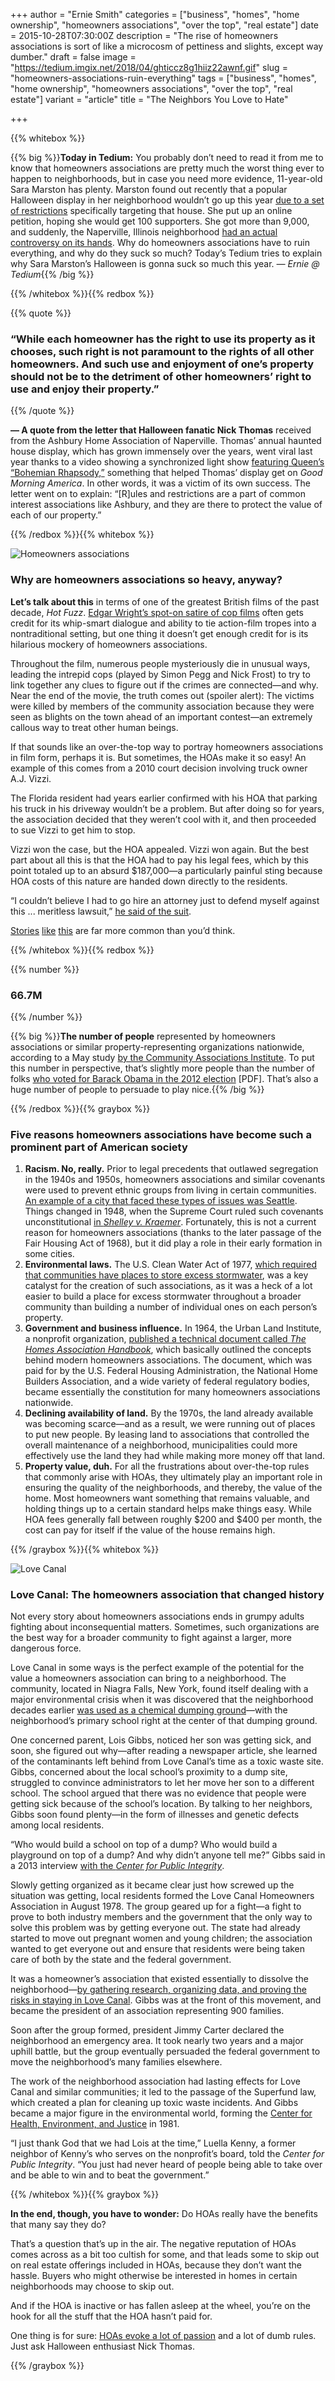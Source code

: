 +++
author = "Ernie Smith"
categories = ["business", "homes", "home ownership", "homeowners associations", "over the top", "real estate"]
date = 2015-10-28T07:30:00Z
description = "The rise of homeowners associations is sort of like a microcosm of pettiness and slights, except way dumber."
draft = false
image = "https://tedium.imgix.net/2018/04/ghticcz8g1hiiz22awnf.gif"
slug = "homeowners-associations-ruin-everything"
tags = ["business", "homes", "home ownership", "homeowners associations", "over the top", "real estate"]
variant = "article"
title = "The Neighbors You Love to Hate"

+++

{{% whitebox %}}

{{% big %}}**Today in Tedium:** You probably don’t need to read it from me to know that homeowners associations are pretty much the worst thing ever to happen to neighborhoods, but in case you need more evidence, 11-year-old Sara Marston has plenty. Marston found out recently that a popular Halloween display in her neighborhood wouldn’t go up this year [due to a set of restrictions](http://www.chicagotribune.com/suburbs/naperville-sun/news/ct-nvs-halloween-house-naperville-st-1004-20151002-story.html) specifically targeting that house. She put up an online petition, hoping she would get 100 supporters. She got more than 9,000, and suddenly, the Naperville, Illinois neighborhood [had an actual controversy on its hands](http://www.chicagotribune.com/suburbs/naperville-sun/news/ct-nvs-naperville-halloween-ashbury-petition-st-1021-20151019-story.html). Why do homeowners associations have to ruin everything, and why do they suck so much? Today’s Tedium tries to explain why Sara Marston’s Halloween is gonna suck so much this year. *— Ernie @ Tedium*{{% /big %}}

{{% /whitebox %}}{{% redbox %}}

{{% quote %}}
### “While each homeowner has the right to use its property as it chooses, such right is not paramount to the rights of all other homeowners. And such use and enjoyment of one’s property should not be to the detriment of other homeowners’ right to use and enjoy their property.”
{{% /quote %}}

**— A quote from the letter that Halloween fanatic Nick Thomas** received from the Ashbury Home Association of Naperville. Thomas’ annual haunted house display, which has grown immensely over the years, went viral last year thanks to a video showing a synchronized light show [featuring Queen’s “Bohemian Rhapsody,”](https://www.youtube.com/watch?v=4vWChPYkuwA) something that helped Thomas’ display get on *Good Morning America*. In other words, it was a victim of its own success. The letter went on to explain: “[R]ules and restrictions are a part of common interest associations like Ashbury, and they are there to protect the value of each of our property.”

{{% /redbox %}}{{% whitebox %}}

![Homeowners associations](http://res.cloudinary.com/tedium/image/upload/v1446005819/l9kgtozy2zsrizfy3j4u.jpg)

### Why are homeowners associations so heavy, anyway?

**Let’s talk about this** in terms of one of the greatest British films of the past decade, *Hot Fuzz*. [Edgar Wright’s spot-on satire of cop films](http://amzn.to/1S8AjqR) often gets credit for its whip-smart dialogue and ability to tie action-film tropes into a nontraditional setting, but one thing it doesn’t get enough credit for is its hilarious mockery of homeowners associations.

Throughout the film, numerous people mysteriously die in unusual ways, leading the intrepid cops (played by Simon Pegg and Nick Frost) to try to link together any clues to figure out if the crimes are connected—and why. Near the end of the movie, the truth comes out (spoiler alert): The victims were killed by members of the community association because they were seen as blights on the town ahead of an important contest—an extremely callous way to treat other human beings.

If that sounds like an over-the-top way to portray homeowners associations in film form, perhaps it is. But sometimes, the HOAs make it so easy! An example of this comes from a 2010 court decision involving truck owner A.J. Vizzi.

The Florida resident had years earlier confirmed with his HOA that parking his truck in his driveway wouldn’t be a problem. But after doing so for years, the association decided that they weren’t cool with it, and then proceeded to sue Vizzi to get him to stop.

Vizzi won the case, but the HOA appealed. Vizzi won again. But the best part about all this is that the HOA had to pay his legal fees, which by this point totaled up to an absurd $187,000—a particularly painful sting because HOA costs of this nature are handed down directly to the residents.

“I couldn’t believe I had to go hire an attorney just to defend myself against this ... meritless lawsuit,” [he said of the suit](http://www.foxnews.com/us/2010/07/28/florida-man-spends-k-right-park-driveway/).

[Stories](http://www.tampabay.com/news/publicsafety/crime/new-tampa-homeowner-wins-judgment-against-homeowners-association/1253895) [like](http://www.aol.com/article/2015/10/02/homeowners-fined-for-flying-american-flag/21244097/) [this](http://insider.foxnews.com/2015/07/15/homeowners-association-shuts-down-boys-lemonade-stand-florida) are far more common than you’d think.

{{% /whitebox %}}{{% redbox %}}

{{% number %}}
### 66.7M
{{% /number %}}

{{% big %}}**The number of people** represented by homeowners associations or similar property-representing organizations nationwide, according to a May study [by the Community Associations Institute](http://associationsnow.com/2015/05/study-homeowners-associations-hit-new-population-peaks/). To put this number in perspective, that’s slightly more people than the number of folks [who voted for Barack Obama in the 2012 election](http://www.fec.gov/pubrec/fe2012/federalelections2012.pdf) [PDF]. That’s also a huge number of people to persuade to play nice.{{% /big %}}

{{% /redbox %}}{{% graybox %}}

### Five reasons homeowners associations have become such a prominent part of American society

1. **Racism. No, really.** Prior to legal precedents that outlawed segregation in the 1940s and 1950s, homeowners associations and similar covenants were used to prevent ethnic groups from living in certain communities. [An example of a city that faced these types of issues was Seattle](https://depts.washington.edu/civilr/covenants_report.htm). Things changed in 1948, when the Supreme Court ruled such covenants unconstitutional [in *Shelley v. Kraemer*](https://supreme.justia.com/cases/federal/us/334/1/case.html). Fortunately, this is not a current reason for homeowners associations (thanks to the later passage of the Fair Housing Act of 1968), but it did play a role in their early formation in some cities.
2. **Environmental laws.** The U.S. Clean Water Act of 1977, [which required that communities have places to store excess stormwater](http://water.epa.gov/lawsregs/guidance/wetlands/section402.cfm), was a key catalyst for the creation of such associations, as it was a heck of a lot easier to build a place for excess stormwater throughout a broader community than building a number of individual ones on each person’s property.
3. **Government and business influence.** In 1964, the Urban Land Institute, a nonprofit organization, [published a technical document called *The Homes Association Handbook*](https://searchworks.stanford.edu/view/1811631), which basically outlined the concepts behind modern homeowners associations. The document, which was paid for by the U.S. Federal Housing Administration, the National Home Builders Association, and a wide variety of federal regulatory bodies, became essentially the constitution for many homeowners associations nationwide.
4. **Declining availability of land.** By the 1970s, the land already available was becoming scarce—and as a result, we were running out of places to put new people. By leasing land to associations that controlled the overall maintenance of a neighborhood, municipalities could more effectively use the land they had while making more money off that land.
5. **Property value, duh.** For all the frustrations about over-the-top rules that commonly arise with HOAs, they ultimately play an important role in ensuring the quality of the neighborhoods, and thereby, the value of the home. Most homeowners want something that remains valuable, and holding things up to a certain standard helps make things easy. While HOA fees generally fall between roughly $200 and $400 per month, the cost can pay for itself if the value of the house remains high.

{{% /graybox %}}{{% whitebox %}}

![Love Canal](https://tedium.imgix.net/2018/04/i0kj62kysdxjjfrdqzhh.jpg)

### Love Canal: The homeowners association that changed history

Not every story about homeowners associations ends in grumpy adults fighting about inconsequential matters. Sometimes, such organizations are the best way for a broader community to fight against a larger, more dangerous force.

Love Canal in some ways is the perfect example of the potential for the value a homeowners association can bring to a neighborhood. The community, located in Niagra Falls, New York, found itself dealing with a major environmental crisis when it was discovered that the neighborhood decades earlier [was used as a chemical dumping ground](http://www2.epa.gov/aboutepa/love-canal-tragedy)—with the neighborhood’s primary school right at the center of that dumping ground.

One concerned parent, Lois Gibbs, noticed her son was getting sick, and soon, she figured out why—after reading a newspaper article, she learned of the contaminants left behind from Love Canal’s time as a toxic waste site. Gibbs, concerned about the local school’s proximity to a dump site, struggled to convince administrators to let her move her son to a different school. The school argued that there was no evidence that people were getting sick because of the school’s location. By talking to her neighbors, Gibbs soon found plenty—in the form of illnesses and genetic defects among local residents.

“Who would build a school on top of a dump? Who would build a playground on top of a dump? And why didn’t anyone tell me?” Gibbs said in a 2013 interview [with the *Center for Public Integrity*](http://www.publicintegrity.org/2013/04/16/12465/homemaker-hell-raiser-love-canal).

Slowly getting organized as it became clear just how screwed up the situation was getting, local residents formed the Love Canal Homeowners Association in August 1978. The group geared up for a fight—a fight to prove to both industry members and the government that the only way to solve this problem was by getting everyone out. The state had already started to move out pregnant women and young children; the association wanted to get everyone out and ensure that residents were being taken care of both by the state and the federal government. 

It was a homeowner’s association that existed essentially to dissolve the neighborhood—[by gathering research, organizing data, and proving the risks in staying in Love Canal](http://www.bu.edu/lovecanal/canal/). Gibbs was at the front of this movement, and became the president of an association representing 900 families.

Soon after the group formed, president Jimmy Carter declared the neighborhood an emergency area. It took nearly two years and a major uphill battle, but the group eventually persuaded the federal government to move the neighborhood’s many families elsewhere.

The work of the neighborhood association had lasting effects for Love Canal and similar communities; it led to the passage of the Superfund law, which created a plan for cleaning up toxic waste incidents. And Gibbs became a major  figure in the environmental world, forming the [Center for Health, Environment, and Justice](http://chej.org/) in 1981.

“I just thank God that we had Lois at the time,” Luella Kenny, a former neighbor of Kenny’s who serves on the nonprofit’s board, told the *Center for Public Integrity*. “You just had never heard of people being able to take over and be able to win and to beat the government.”

{{% /whitebox %}}{{% graybox %}}

**In the end, though, you have to wonder:** Do HOAs really have the benefits that many say they do?

That’s a question that’s up in the air. The negative reputation of HOAs comes across as a bit too cultish for some, and that leads some to skip out on real estate offerings included in HOAs, because they don’t want the hassle. Buyers who might otherwise be interested in homes in certain neighborhoods may choose to skip out.

And if the HOA is inactive or has fallen asleep at the wheel, you’re on the hook for all the stuff that the HOA hasn’t paid for.

One thing is for sure: [HOAs evoke a lot of passion](http://www.trulia.com/voices/Home_Selling/Do_HOA_s_increase_or_decrease_residential_home_pro-8030) and a lot of dumb rules. Just ask Halloween enthusiast Nick Thomas.

{{% /graybox %}}